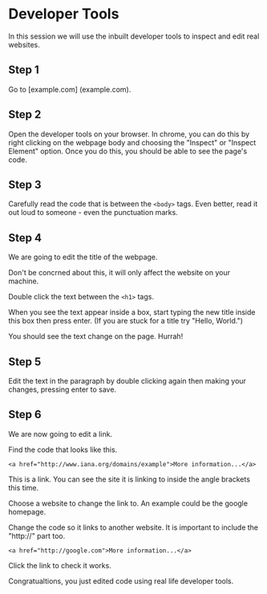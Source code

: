 # Developer Tools

In this session we will use the inbuilt developer tools to inspect and edit real websites. 

## Step 1

Go to [example.com] (example.com). 

## Step 2 

Open the developer tools on your browser. In chrome, you can do this by right clicking on the webpage body and choosing
the "Inspect" or "Inspect Element" option. Once you do this, you should be able to see the page's code. 

## Step 3

Carefully read the code that is between the `<body>` tags. Even better, read it out loud to someone - even the punctuation 
marks. 

## Step 4 

We are going to edit the title of the webpage.

Don't be concrned about this, it will only affect the website on your machine. 

Double click the text between the `<h1>` tags. 

When you see the text appear inside a box, start typing the new title inside this box then press enter. (If you
are stuck for a title try "Hello, World.")

You should see the text change on the page. Hurrah!

## Step 5

Edit the text in the paragraph by double clicking again then making your changes, pressing enter to save. 

## Step 6 

We are now going to edit a link.

Find the code that looks like this.

```
<a href="http://www.iana.org/domains/example">More information...</a>
```

This is a link. You can see the site it is linking to inside the angle brackets this time. 

Choose a website to change the link to. An example could be the google homepage.

Change the code so it links to another website. It is important to include the "http://" part too. 

```
<a href="http://google.com">More information...</a>
```

Click the link to check it works.

Congratualtions, you just edited code using real life developer tools. 

